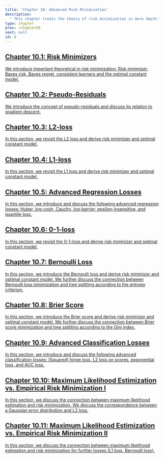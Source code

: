 ```yaml
---
title: 'Chapter 10: Advanced Risk Minimization'
description:
  " This chapter treats the theory of risk minimization in more depth." 
type: chapter
prev: /chapter09
next: null
id: 8
---
```



<section class="c72e2d57">
  <h2 class="_5e0ebe7a">
  <a class="_46224d00 _7e2d93b5" href="/chapter10-01-advriskmin-riskminimizer">Chapter 10.1: Risk Minimizers</a>

  </h2>
  <p class="de526628">
  <a class="_46224d00 _7e2d93b5" href="/chapter10-01-advriskmin-riskminimizer">We introduce important theoretical in risk minimization: Risk minimizer, Bayes risk, Bayes regret, consistent learners and the optimal constant model. </a>
  </p>
</section>





<section class="c72e2d57">
  <h2 class="_5e0ebe7a">
  <a class="_46224d00 _7e2d93b5" href="/chapter10-02-advriskmin-pseudoresiduals">Chapter 10.2: Pseudo-Residuals</a>

  </h2>
  <p class="de526628">
  <a class="_46224d00 _7e2d93b5" href="/chapter10-02-advriskmin-pseudoresiduals"> We introduce the concept of pseudo-residuals and discuss its relation to gradient descent.</a>
  </p>
</section>





<section class="c72e2d57">
  <h2 class="_5e0ebe7a">
  <a class="_46224d00 _7e2d93b5" href="/chapter10-03-advriskmin-l2">Chapter 10.3: L2-loss</a>

  </h2>
  <p class="de526628">
  <a class="_46224d00 _7e2d93b5" href="/chapter10-03-advriskmin-l2"> In this section, we revisit the L2 loss and derive risk minimizer and optimal constant model. </a>
  </p>
</section>





<section class="c72e2d57">
  <h2 class="_5e0ebe7a">
  <a class="_46224d00 _7e2d93b5" href="/chapter10-04-advriskmin-l1">Chapter 10.4: L1-loss</a>

  </h2>
  <p class="de526628">
  <a class="_46224d00 _7e2d93b5" href="/chapter10-04-advriskmin-l1"> In this section, we revisit the L1 loss and derive risk minimizer and optimal constant model. </a>
  </p>
</section>





<section class="c72e2d57">
  <h2 class="_5e0ebe7a">
  <a class="_46224d00 _7e2d93b5" href="/chapter10-05-advriskmin-further-losses">Chapter 10.5: Advanced Regression Losses</a>

  </h2>
  <p class="de526628">
  <a class="_46224d00 _7e2d93b5" href="/chapter10-05-advriskmin-further-losses"> In this section, we introduce and discuss the following advanced regression losses: Huber, log-cosh, Cauchy, log-barrier, epsilon-insensitive, and quantile loss. </a>
  </p>
</section>





<section class="c72e2d57">
  <h2 class="_5e0ebe7a">
  <a class="_46224d00 _7e2d93b5" href="/chapter10-06-advriskmin-classification-01">Chapter 10.6: 0-1-loss</a>

  </h2>
  <p class="de526628">
  <a class="_46224d00 _7e2d93b5" href="/chapter10-06-advriskmin-classification-01"> In this section, we revisit the 0-1-loss and derive risk minimizer and optimal constant model.  </a>
  </p>
</section>





<section class="c72e2d57">
  <h2 class="_5e0ebe7a">
  <a class="_46224d00 _7e2d93b5" href="/chapter10-07-advriskmin-classification-bernoulli">Chapter 10.7: Bernoulli Loss</a>

  </h2>
  <p class="de526628">
  <a class="_46224d00 _7e2d93b5" href="/chapter10-07-advriskmin-classification-bernoulli"> In this section, we introduce the Bernoulli loss and derive risk minimizer and optimal constant model. We further discuss the connection between Bernoulli loss minimization and tree splitting according to the entropy criterion. </a>
  </p>
</section>





<section class="c72e2d57">
  <h2 class="_5e0ebe7a">
  <a class="_46224d00 _7e2d93b5" href="/chapter10-08-advriskmin-classification-brier">Chapter 10.8: Brier Score</a>

  </h2>
  <p class="de526628">
  <a class="_46224d00 _7e2d93b5" href="/chapter10-08-advriskmin-classification-brier"> In this section, we introduce the Brier score and derive risk minimizer and optimal constant model. We further discuss the connection between Brier score minimization and tree splitting according to the Gini index. </a>
  </p>
</section>





<section class="c72e2d57">
  <h2 class="_5e0ebe7a">
  <a class="_46224d00 _7e2d93b5" href="/chapter10-09-advriskmin-classification-further-losses">Chapter 10.9: Advanced Classification Losses</a>

  </h2>
  <p class="de526628">
  <a class="_46224d00 _7e2d93b5" href="/chapter10-09-advriskmin-classification-further-losses"> In this section, we introduce and discuss the following advanced classification losses: (Squared) hinge loss, L2 loss on scores, exponential loss, and AUC loss. </a>
  </p>
</section>





<section class="c72e2d57">
  <h2 class="_5e0ebe7a">
  <a class="_46224d00 _7e2d93b5" href="/chapter10-10-advriskmin-maxlik-1">Chapter 10.10: Maximum Likelihood Estimization vs. Empirical Risk Minimization I</a>

  </h2>
  <p class="de526628">
  <a class="_46224d00 _7e2d93b5" href="/chapter10-10-advriskmin-maxlik-1"> In this section, we discuss the connection between maximum likelihood estimation and risk minimization. We discuss the correspondence between a Gaussian error distribution and L2 loss. </a>
  </p>
</section>





<section class="c72e2d57">
  <h2 class="_5e0ebe7a">
  <a class="_46224d00 _7e2d93b5" href="/chapter10-11-advriskmin-maxlik-2">Chapter 10.11: Maximum Likelihood Estimization vs. Empirical Risk Minimization II</a>

  </h2>
  <p class="de526628">
  <a class="_46224d00 _7e2d93b5" href="/chapter10-11-advriskmin-maxlik-2"> In this section, we discuss the connection between maximum likelihood estimation and risk minimization for further losses (L1 loss, Bernoulli loss). </a>
  </p>
</section>




